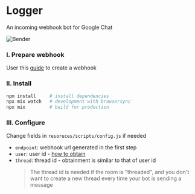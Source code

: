 # Logger
An incoming webhook bot for Google Chat

![Bender](https://i.imgflip.com/526d95.jpg)

### I. Prepare webhook
User this [guide](https://developers.google.com/hangouts/chat/how-tos/webhooks) to create a webhook

### II. Install
```bash
npm install     # install dependencies
npx mix watch   # development with browsersync
npx mix         # build for production
```

### III. Configure
Change fields in `resoruces/scripts/config.js` if needed
- `endpoint`: webhook url generated in the first step
- `user`: user id - [how to obtain](https://stackoverflow.com/questions/49439731/how-can-a-webhook-identify-user-ids)
- `thread`: thread id - obtainment is similar to that of user id
  > The thread id is needed if the room is "threaded", and you don't want to create a new thread every time your bot is sending a message
